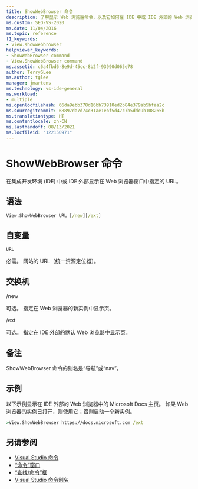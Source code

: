 ```yaml
---
title: ShowWebBrowser 命令
description: 了解显示 Web 浏览器命令，以及它如何在 IDE 中或 IDE 外部的 Web 浏览器窗口中显示指定的 URL。
ms.custom: SEO-VS-2020
ms.date: 11/04/2016
ms.topic: reference
f1_keywords:
- view.showwebbrowser
helpviewer_keywords:
- ShowWebBrowser command
- View.ShowWebBrowser command
ms.assetid: c6a4fbd6-8e9d-45cc-8b2f-93990d065e78
author: TerryGLee
ms.author: tglee
manager: jmartens
ms.technology: vs-ide-general
ms.workload:
- multiple
ms.openlocfilehash: 66da9ebb378d16bb73910ed2b84e379ab5bfaa2c
ms.sourcegitcommit: 68897da7d74c31ae1ebf5d47c7b5ddc9b108265b
ms.translationtype: HT
ms.contentlocale: zh-CN
ms.lasthandoff: 08/13/2021
ms.locfileid: "122150971"
---
```

# <a name="showwebbrowser-command"></a>ShowWebBrowser 命令

在集成开发环境 (IDE) 中或 IDE 外部显示在 Web 浏览器窗口中指定的 URL。

## <a name="syntax"></a>语法

```cmd
View.ShowWebBrowser URL [/new][/ext]
```

## <a name="arguments"></a>自变量
`URL`

必需。 网站的 URL（统一资源定位器）。

## <a name="switches"></a>交换机
/new

可选。 指定在 Web 浏览器的新实例中显示页。

/ext

可选。 指定在 IDE 外部的默认 Web 浏览器中显示页。

## <a name="remarks"></a>备注
ShowWebBrowser 命令的别名是“导航”或“nav”。

## <a name="example"></a>示例
以下示例显示在 IDE 外部的 Web 浏览器中的 Microsoft Docs 主页。 如果 Web 浏览器的实例已打开，则使用它；否则启动一个新实例。

```cmd
>View.ShowWebBrowser https://docs.microsoft.com /ext
```

## <a name="see-also"></a>另请参阅

- [Visual Studio 命令](../../ide/reference/visual-studio-commands.md)
- [“命令”窗口](../../ide/reference/command-window.md)
- [“查找/命令”框](../../ide/find-command-box.md)
- [Visual Studio 命令别名](../../ide/reference/visual-studio-command-aliases.md)